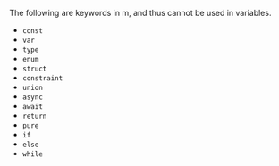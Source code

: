 The following are keywords in m, and thus cannot be used in variables.

- `const`
- `var`
- `type`
- `enum`
- `struct`
- `constraint`
- `union`
- `async`
- `await`
- `return`
- `pure`
- `if`
- `else`
- `while`